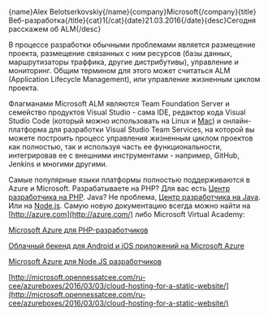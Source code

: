 {name}Alex Belotserkovskiy{/name}{company}Microsoft{/company}{title}Веб-разработка{/title}{cat}1{/cat}{date}21.03.2016{/date}{desc}Сегодня расскажем об ALM{/desc}

В процессе разработки обычными проблемами является размещение проекта, размещение связанных с ним ресурсов (базы данных, маршрутизаторы траффика, другие дистрибутивы), управление и мониторинг. Общим термином для этого может считаться ALM (Application Lifecycle Management), или управление жизненным циклом проекта. 
 
Флагманами Microsoft ALM являются Team Foundation Server и семейство продуктов Visual Studio - сама IDE, редактор кода Visual Studio Code (который можно использовать на Linux и [Mac](https://channel9.msdn.com/Series/Visual-Studio-Code----Mac)) и онлайн-платформа для разработки Visual Studio Team Services, на которой вы можете построить процесс управления жизненным циклом проектов как полностью, так и используя часть ее функциональности, интегрировав ее с внешними инструментами - например, GitHub, Jenkins и многими другими.
 
Самые популярные языки платформы полностью поддерживаются в Azure и Microsoft. Разрабатываете на PHP? Для вас есть [Центр разработчика на PHP](https://azure.microsoft.com/en-us/develop/php/). Java? Не проблема, [Центр разработчика на Java](https://azure.microsoft.com/en-us/develop/java/). Или на [Node.js](https://azure.microsoft.com/en-us/develop/nodejs/). Самую новую документацию всегда можно найти на [http://azure.com](http://azure.com/) либо Microsoft Virtual Academy:
 
[Microsoft Azure для PHP-разработчиков](http://www.microsoftvirtualacademy.com/training-courses/microsoft-azure-for-php-developers-rus)
 
[Облачный бекенд для Android и iOS приложений на Microsoft Azure](https://mva.microsoft.com/ru/training-courses/-android-ios-microsoft-azure-14612?l=wRhWqpprB_9805192797)
 
[Microsoft Azure для Node.JS разработчиков](https://mva.microsoft.com/ru/training-courses/microsoft-azure-nodejs--14745?l=PI4rUTnyB_3805192810)

[http://microsoft.opennessatcee.com/ru-cee/azureboxes/2016/03/03/cloud-hosting-for-a-static-website/](http://microsoft.opennessatcee.com/ru-cee/azureboxes/2016/03/03/cloud-hosting-for-a-static-website/)
